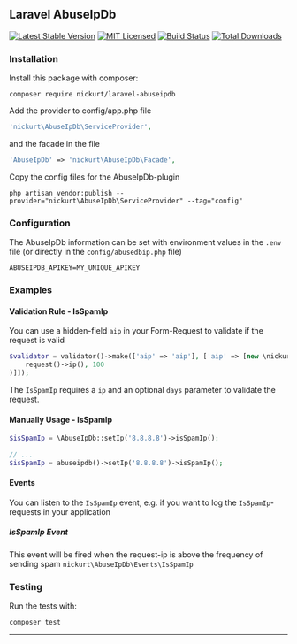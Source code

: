 ## Laravel AbuseIpDb

[![Latest Stable Version](https://poser.pugx.org/nickurt/laravel-abuseipdb/v/stable?format=flat-square)](https://packagist.org/packages/nickurt/laravel-abuseipdb)
[![MIT Licensed](https://img.shields.io/badge/license-MIT-brightgreen.svg?style=flat-square)](LICENSE.md)
[![Build Status](https://img.shields.io/travis/nickurt/laravel-abuseipdb/master.svg?style=flat-square)](https://travis-ci.org/nickurt/laravel-abuseipdb)
[![Total Downloads](https://img.shields.io/packagist/dt/nickurt/laravel-abuseipdb.svg?style=flat-square)](https://packagist.org/packages/nickurt/laravel-abuseipdb)


### Installation
Install this package with composer:
```
composer require nickurt/laravel-abuseipdb
```

Add the provider to config/app.php file

```php
'nickurt\AbuseIpDb\ServiceProvider',
```

and the facade in the file

```php
'AbuseIpDb' => 'nickurt\AbuseIpDb\Facade',
```

Copy the config files for the AbuseIpDb-plugin

```
php artisan vendor:publish --provider="nickurt\AbuseIpDb\ServiceProvider" --tag="config"
```
### Configuration
The AbuseIpDb information can be set with environment values in the `.env` file (or directly in the `config/abusedbip.php` file)
```
ABUSEIPDB_APIKEY=MY_UNIQUE_APIKEY
```
### Examples

#### Validation Rule - IsSpamIp
You can use a hidden-field `aip` in your Form-Request to validate if the request is valid
```php
$validator = validator()->make(['aip' => 'aip'], ['aip' => [new \nickurt\AbuseIpDb\Rules\IsSpamIp(
    request()->ip(), 100
)]]);
```
The `IsSpamIp` requires a `ip` and an optional `days` parameter to validate the request.
#### Manually Usage - IsSpamIp
```php
$isSpamIp = \AbuseIpDb::setIp('8.8.8.8')->isSpamIp();
	
// ...	
$isSpamIp = abuseipdb()->setIp('8.8.8.8')->isSpamIp();
```
#### Events
You can listen to the `IsSpamIp` event, e.g. if you want to log the `IsSpamIp`-requests in your application
##### IsSpamIp Event
This event will be fired when the request-ip is above the frequency of sending spam
`nickurt\AbuseIpDb\Events\IsSpamIp`
### Testing
Run the tests with:
```sh
composer test
```
- - - 